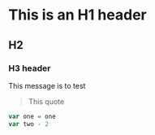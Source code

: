 # This is an H1 header
## H2
### H3 header

This message is to test
> This quote

```javascript
var one = one
var two - 2
```
